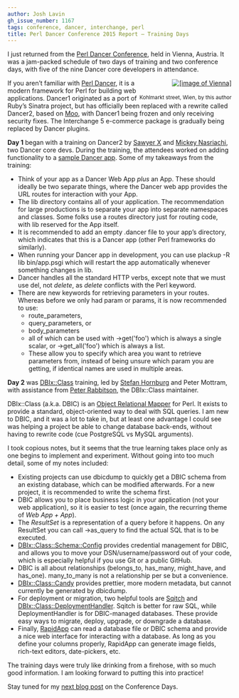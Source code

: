 ```yaml
---
author: Josh Lavin
gh_issue_number: 1167
tags: conference, dancer, interchange, perl
title: Perl Dancer Conference 2015 Report — Training Days
---
```




I just returned from the [Perl Dancer Conference](https://www.perl.dance/), held in Vienna, Austria. It was a jam-packed schedule of two days of training and two conference days, with five of the nine Dancer core developers in attendance.

<div class="separator" style="clear: both; float:right; text-align: center;"><a href="/blog/2015/10/28/perl-dancer-conference-2015-report/image-0-big.jpeg" imageanchor="1" style="clear: right; float: right; margin-bottom: 1em; margin-left: 1em;" title="Vienna"><img alt="[image of Vienna]" border="0" src="/blog/2015/10/28/perl-dancer-conference-2015-report/image-0.jpeg"/></a><br/><br/><small>Kohlmarkt street, Wien, by this author</small></div>

If you aren’t familiar with [Perl Dancer](http://www.perldancer.org/), it is a modern framework for Perl for building web applications. Dancer1 originated as a port of Ruby’s Sinatra project, but has officially been replaced with a rewrite called Dancer2, based on [Moo](https://metacpan.org/pod/Moo), with Dancer1 being frozen and only receiving security fixes. The Interchange 5 e-commerce package is gradually being replaced by Dancer plugins.

**Day 1** began with a training on Dancer2 by [Sawyer X](https://twitter.com/PerlSawyer) and [Mickey Nasriachi](https://twitter.com/0xMickey), two Dancer core devs. During the training, the attendees worked on adding functionality to a [sample Dancer app](https://github.com/xsawyerx/dancer-training-vienna). Some of my takeaways from the training:

- Think of your app as a Dancer Web App *plus* an App. These should ideally be two separate things, where the Dancer web app provides the URL routes for interaction with your App.
- The lib directory contains all of your application. The recommendation for large productions is to separate your app into separate namespaces and classes. Some folks use a routes directory just for routing code, with lib reserved for the App itself.
- It is recommended to add an empty .dancer file to your app’s directory, which indicates that this is a Dancer app (other Perl frameworks do similarly).
- When running your Dancer app in development, you can use plackup -R lib bin/app.psgi which will restart the app automatically whenever something changes in lib.
- Dancer handles all the standard HTTP verbs, except note that we must use del, not *delete*, as *delete* conflicts with the Perl keyword.
- There are new keywords for retrieving parameters in your routes. Whereas before we only had param or params, it is now recommended to use:
    - route_parameters,
    - query_parameters, or
    - body_parameters
    - all of which can be used with ->get('foo') which is always a single scalar, or ->get_all('foo') which is always a list.
    - These allow you to specify which area you want to retrieve parameters from, instead of being unsure which param you are getting, if identical names are used in multiple areas.
   

**Day 2** was [DBIx::Class](https://metacpan.org/pod/DBIx::Class) training, led by [Stefan Hornburg](https://twitter.com/PerlRacke) and Peter Mottram, with assistance from [Peter Rabbitson](https://twitter.com/ribasushi), the DBIx::Class maintainer.

DBIx::Class (a.k.a. DBIC) is an [Object Relational Mapper](https://en.wikipedia.org/wiki/Object-relational_mapping) for Perl. It exists to provide a standard, object-oriented way to deal with SQL queries. I am new to DBIC, and it was a lot to take in, but at least one advantage I could see was helping a project be able to change database back-ends, without having to rewrite code (cue PostgreSQL vs MySQL arguments).

I took copious notes, but it seems that the true learning takes place only as one begins to implement and experiment. Without going into too much detail, some of my notes included:

 
- Existing projects can use dbicdump to quickly get a DBIC schema from an existing database, which can be modified afterwards. For a new project, it is recommended to write the schema first.
- DBIC allows you to place business logic in your application (not your web application), so it is easier to test (once again, the recurring theme of *Web App + App*).
- The *ResultSet* is a representation of a query before it happens. On any ResultSet you can call ->as_query to find the actual SQL that is to be executed.
- [DBIx::Class::Schema::Config](http://p3rl.org/DBIx::Class::Schema::Config) provides credential management for DBIC, and allows you to move your DSN/username/password out of your code, which is especially helpful if you use Git or a public GitHub.
- DBIC is all about relationships (belongs_to, has_many, might_have, and has_one). many_to_many is not a relationship per se but a convenience.
- [DBIx::Class::Candy](http://p3rl.org/DBIx::Class::Candy) provides prettier, more modern metadata, but cannot currently be generated by dbicdump.
- For deployment or migration, two helpful tools are [Sqitch](http://sqitch.org/) and [DBIx::Class::DeploymentHandler](http://p3rl.org/DBIx::Class::DeploymentHandler). Sqitch is better for raw SQL, while DeploymentHandler is for DBIC-managed databases. These provide easy ways to migrate, deploy, upgrade, or downgrade a database.
- Finally, [RapidApp](http://www.rapidapp.info/) can read a database file or DBIC schema and provide a nice web interface for interacting with a database. As long as you define your columns properly, RapidApp can generate image fields, rich-text editors, date-pickers, etc.

The training days were truly like drinking from a firehose, with so much good information. I am looking forward to putting this into practice!

Stay tuned for my [next blog post](/blog/2015/10/30/perl-dancer-conference-2015-report_30) on the Conference Days.


